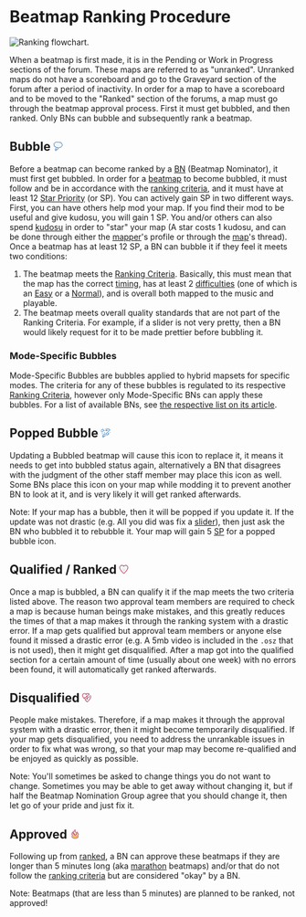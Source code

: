 Beatmap Ranking Procedure
============================

![Ranking flowchart.](Ranking_procedure.png "Ranking flowchart.")

When a beatmap is first made, it is in the Pending or Work in Progress sections of the forum. These maps are referred to as "unranked". Unranked maps do not have a scoreboard and go to the Graveyard section of the forum after a period of inactivity. In order for a map to have a scoreboard and to be moved to the "Ranked" section of the forums, a map must go through the beatmap approval process. First it must get bubbled, and then ranked. Only BNs can bubble and subsequently rank a beatmap.

Bubble ![Thinking icon](/wiki/shared/icon/bubble.gif "Thinking icon")
--------------------------------------------------------------------

Before a beatmap can become ranked by a [BN](/wiki/People/Beatmap_Nomination_Group) (Beatmap Nominator), it must first get bubbled. In order for a [beatmap](/wiki/Beatmaps) to become bubbled, it must follow and be in accordance with the [ranking criteria](/wiki/Ranking_Criteria), and it must have at least 12 [Star Priority](/wiki/Glossary/#star-priority) (or SP). You can actively gain SP in two different ways. First, you can have others help mod your map. If you find their mod to be useful and give kudosu, you will gain 1 SP. You and/or others can also spend [kudosu](/wiki/Glossary/#kudosu) in order to "star" your map (A star costs 1 kudosu, and can be done through either the [mapper](/wiki/Glossary/#beatmapper)'s profile or through the [map](/wiki/Beatmaps)'s thread). Once a beatmap has at least 12 SP, a BN can bubble it if they feel it meets two conditions:

1.  The beatmap meets the [Ranking Criteria](/wiki/Ranking_Criteria). Basically, this must mean that the map has the correct [timing](/wiki/Beatmap_Editor/Timing), has at least 2 [difficulties](/wiki/Difficulties) (one of which is an [Easy](/wiki/Difficulties/osu!/Easy) or a [Normal](/wiki/Difficulties/osu!/Normal)), and is overall both mapped to the music and playable.
2.  The beatmap meets overall quality standards that are not part of the Ranking Criteria. For example, if a slider is not very pretty, then a BN would likely request for it to be made prettier before bubbling it.

### Mode-Specific Bubbles

Mode-Specific Bubbles are bubbles applied to hybrid mapsets for specific modes. The criteria for any of these bubbles is regulated to its respective [Ranking Criteria](/wiki/Ranking_Criteria), however only Mode-Specific BNs can apply these bubbles. For a list of available BNs, see [the respective list on its article](/wiki/People/Beatmap_Nomination_Group).

Popped Bubble ![Bubble pop icon](/wiki/shared/icon/bubble-pop.gif "Bubble pop icon")
---------------------------------------------------------------------------------

Updating a Bubbled beatmap will cause this icon to replace it, it means it needs to get into bubbled status again, alternatively a BN that disagrees with the judgment of the other staff member may place this icon as well. Some BNs place this icon on your map while modding it to prevent another BN to look at it, and is very likely it will get ranked afterwards.

Note: If your map has a bubble, then it will be popped if you update it. If the update was not drastic (e.g. All you did was fix a [slider](/wiki/Hit_Objects#sliders)), then just ask the BN who bubbled it to rebubble it. Your map will gain 5 [SP](/wiki/Glossary/#star-priority) for a popped bubble icon.

Qualified / Ranked ![Heart icon](/wiki/shared/icon/heart.gif "Heart icon")
-------------------------------------------------------------------------

Once a map is bubbled, a BN can qualify it if the map meets the two criteria listed above. The reason two approval team members are required to check a map is because human beings make mistakes, and this greatly reduces the times of that a map makes it through the ranking system with a drastic error. If a map gets qualified but approval team members or anyone else found it missed a drastic error (e.g. A 5mb video is included in the `.osz` that is not used), then it might get disqualified. After a map got into the qualified section for a certain amount of time (usually about one week) with no errors been found, it will automatically get ranked afterwards.

Disqualified ![Heart-broken icon](/wiki/shared/icon/broken-heart.gif "Heart-broken icon")
----------------------------------------------------------------------------------

People make mistakes. Therefore, if a map makes it through the approval system with a drastic error, then it might become temporarily disqualified. If your map gets disqualified, you need to address the unrankable issues in order to fix what was wrong, so that your map may become re-qualified and be enjoyed as quickly as possible.

Note: You'll sometimes be asked to change things you do not want to change. Sometimes you may be able to get away without changing it, but if half the Beatmap Nomination Group agree that you should change it, then let go of your pride and just fix it.

Approved ![Fire icon](/wiki/shared/icon/flame.gif "Fire icon")
------------------------------------------------------------

Following up from [ranked](#qualified---ranked), a BN can approve these beatmaps if they are longer than 5 minutes long (aka [marathon](/wiki/Glossary/#marathon) beatmaps) and/or that do not follow the [ranking criteria](/wiki/Ranking_Criteria) but are considered "okay" by a BN.

Note: Beatmaps (that are less than 5 minutes) are planned to be ranked, not approved!
